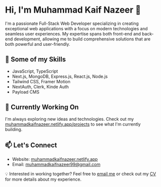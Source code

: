 # Hi, I'm Muhammad Kaif Nazeer 👋 

I'm a passionate Full-Stack Web Developer specializing in creating exceptional web applications with a focus on modern technologies and seamless user experiences. My expertise spans both front-end and back-end development, allowing me to build comprehensive solutions that are both powerful and user-friendly.

## 🚀 Some of my Skills
- JavaScript, TypeScript
- Next.js, MongoDB, Express.js, React.js, Node.js
- Tailwind CSS, Framer Motion
- NextAuth, Clerk, Kinde Auth
- Payload CMS

## 🔭 Currently Working On
I'm always exploring new ideas and technologies. Check out my [muhammadkaifnazeer.netlify.app/projects](https://muhammadkaifnazeer.netlify.app/projects) to see what I'm currently building.

## 📫 Let's Connect
- Website: [muhammadkaifnazeer.netlify.app](https://muhammadkaifnazeer.netlify.app/)
- Email: [muhammadkaifnazeer99@gmail.com](mailto:muhammadkaifnazeer99@gmail.com)

💡 Interested in working together? Feel free to [email me](mailto:muhammadkaifnazeer99@gmail.com) or check out my [CV](https://cv-muhammadkaifnazeer.netlify.app/) for more details about my experience.
